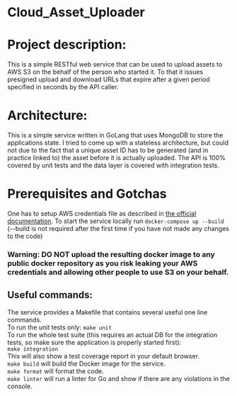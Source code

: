 # Cloud_Asset_Uploader

# Project description:
This is a simple RESTful web service that
can be used to upload assets to AWS S3 on the behalf of the person who started it. To that it issues presigned upload and download URLs that expire after a given period specified in seconds by the API caller.

# Architecture:
This is a simple service written in GoLang that uses MongoDB to store the applications state.
I tried to come up with a stateless architecture, but could not due to the fact that a unique asset ID has
to be generated (and in practice linked to) the asset before it is actually uploaded. The API is 100% covered by unit tests and the data layer is covered with integration tests.

# Prerequisites and Gotchas
One has to setup AWS credentials file as described in [the official documentation](https://docs.aws.amazon.com/cli/latest/userguide/cli-configure-files.html.).
To start the service locally run
`docker-compose up --build` (--build is not required after the first time if you have not made any changes to the code)
### Warning: DO NOT upload the resulting docker image to any public docker repository as you risk leaking your AWS credentials and allowing other people to use S3 on your behalf.

## Useful commands:
The service provides a Makefile that contains several useful one line commands.<br/>
To run the unit tests only:
`make unit`<br/>
To run the whole test suite (this requires an actual DB for the integration tests, so make sure the application is properly started first):<br/>
`make integration` <br/>
This will also show a test coverage report in your default browser.<br/>
`make build` will build the Docker image for the service.<br/>
`make format` will format the code.<br/>
`make linter` will run a linter for Go and show if there are any violations in the console.
